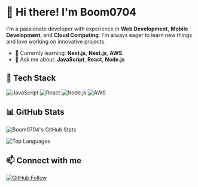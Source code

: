 # 👋 Hi there! I'm Boom0704

I'm a passionate developer with experience in **Web Development**, **Mobile Development**, and **Cloud Computing**. I'm always eager to learn new things and love working on innovative projects.

- 🌱 Currently learning: **Next.js**, **Nest.js**, **AWS**
- 💬 Ask me about: **JavaScript**, **React**, **Node.js**

## 🚀 Tech Stack

![JavaScript](https://img.shields.io/badge/JavaScript-ES6%2B-F7DF1E?style=flat&logo=javascript&logoColor=white)
![React](https://img.shields.io/badge/React-16.8+-61DAFB?style=flat&logo=react&logoColor=white)
![Node.js](https://img.shields.io/badge/Node.js-14.x-339933?style=flat&logo=nodedotjs&logoColor=white)
![AWS](https://img.shields.io/badge/AWS-S3%20%7C%20Lightsail%20%7C%20Route%2053-FF9900?style=flat&logo=amazonaws&logoColor=white)

## 📊 GitHub Stats

![Boom0704's GitHub Stats](https://github-readme-stats.vercel.app/api?username=Boom0704&show_icons=true&theme=radical)

![Top Languages](https://github-readme-stats.vercel.app/api/top-langs/?username=Boom0704&layout=compact&theme=radical)


## 📫 Connect with me

[![GitHub Follow](https://img.shields.io/github/followers/Boom0704?label=Follow&style=social)](https://github.com/Boom0704)
